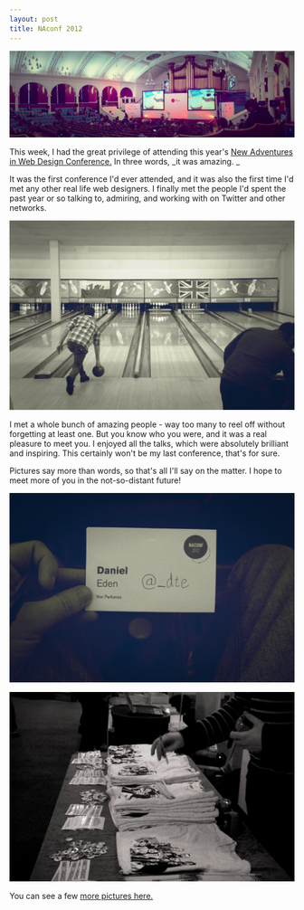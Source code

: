 ```yaml
---
layout: post
title: NAconf 2012
---
```


![](/uploads/2012/01/DSC01813.jpg)

This week, I had the great privilege of attending this year's [New Adventures in Web Design Conference.](http://2012.newadventuresconf.com/) In three words, _it was amazing. _

It was the first conference I'd ever attended, and it was also the first time I'd met any other real life web designers. I finally met the people I'd spent the past year or so talking to, admiring, and working with on Twitter and other networks.
<!-- more -->
[![](/uploads/2012/01/DSC01695.jpg)](/uploads/2012/01/DSC01695.jpg)

I met a whole bunch of amazing people - way too many to reel off without forgetting at least one. But you know who you were, and it was a real pleasure to meet you. I enjoyed all the talks, which were absolutely brilliant and inspiring. This certainly won't be my last conference, that's for sure.

Pictures say more than words, so that's all I'll say on the matter. I hope to meet more of you in the not-so-distant future!

![](/uploads/2012/01/6738252559_142bb91f91_b.jpg)


![](/uploads/2012/01/6738244783_e1992a629f_b.jpg)

You can see a few [more pictures here.](http://www.flickr.com/photos/dan_eden/sets/72157628971955337/with/6738244783/)
